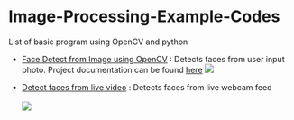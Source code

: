 # Image-Processing-Example-Codes
List of basic program using OpenCV and python

 + [Face Detect from Image using OpenCV](http://mgprojecthub.com/detect-faces-in-photos-using-opencv/) : Detects faces from user input photo. Project documentation can be found [here](http://mgprojecthub.com/detect-faces-in-photos-using-opencv/)
![](https://secureservercdn.net/198.71.233.47/sj8.e50.myftpupload.com/wp-content/uploads/2020/05/image-38.png)

 + [Detect faces from live video](http://mgprojecthub.com) : Detects faces from live webcam feed <br><br>
![](https://github.com/Mayoogh/Image-Processing-Example-Codes/blob/master/OpenCV%20Face%20Detect%20from%20Live%20Video/Output-gif.gif)
